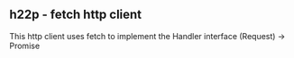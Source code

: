 ## h22p - fetch http client

This http client uses fetch to implement the Handler interface (Request) -> Promise<Response>
